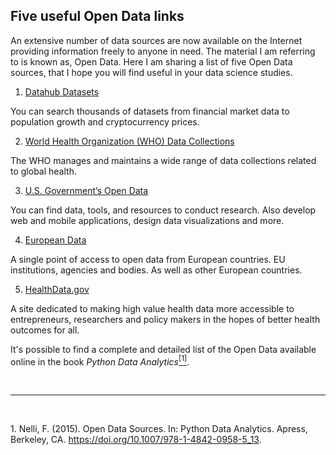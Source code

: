## Five useful Open Data links

An extensive number of data sources are now available on the Internet providing information freely to anyone in need. The material I am referring to is known as, Open Data. Here I am sharing a list of five Open Data sources, that I hope you will find useful in your data science studies.


1. [Datahub Datasets](http://datahub.io/dataset)

You can search thousands of datasets from financial market data to population growth and cryptocurrency prices.

2. [World Health Organization (WHO) Data Collections](https://www.who.int/data/collections)

The WHO manages and maintains a wide range of data collections related to global health.

3. [U.S. Government’s Open Data](http://data.gov)

You can find data, tools, and resources to conduct research. Also develop web and mobile applications, design data visualizations and more.

4. [European Data](https://data.europa.eu/data/datasets?locale=en)

A single point of access to open data from European countries. EU institutions, agencies and bodies. As well as other European countries.

5. [HealthData.gov](http://www.healthdata.gov)

A site dedicated to making high value health data more accessible to entrepreneurs, researchers and policy makers in the hopes of better health outcomes for all.


It's possible to find a complete and detailed list of the Open Data available online in the book *Python Data Analytics*<a name="cite_ref-1"></a>[<sup>[1]</sup>](#cite_note-1).  

<br>

---

<br>

<a name="cite_note-1"></a>1. [](#cite_ref-1) Nelli, F. (2015). Open Data Sources. In: Python Data Analytics. Apress, Berkeley, CA. https://doi.org/10.1007/978-1-4842-0958-5_13.
